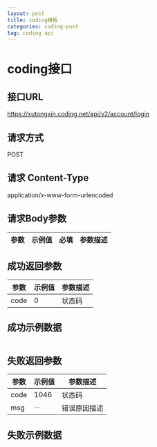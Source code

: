 ```yaml
---
layout: post
title: coding模板
categories: coding-post
tag: coding api
---
```


# coding接口


## 接口URL
https://xutongxin.coding.net/api/v2/account/login
## 请求方式
POST
## 请求 Content-Type
application/x-www-form-urlencoded

## 请求Body参数

参数|示例值|必填|参数描述
---|---|--|---


## 成功返回参数

参数|示例值|参数描述
-|-|-
code|0|状态码


## 成功示例数据
```

```

## 失败返回参数
参数|示例值|参数描述
-|-|-
code|1046|状态码
msg|···|错误原因描述

## 失败示例数据
```

```
